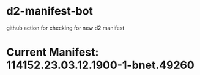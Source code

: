 # d2-manifest-bot
github action for checking for new d2 manifest

# Current Manifest: 114152.23.03.12.1900-1-bnet.49260